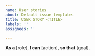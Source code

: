 ```yaml
---
name: User stories
about: Default issue template.
title: USER STORY <TITLE>
labels: ''
assignees: ''

---
```


**As a** [role], **I can** [action], **so that** [goal].
